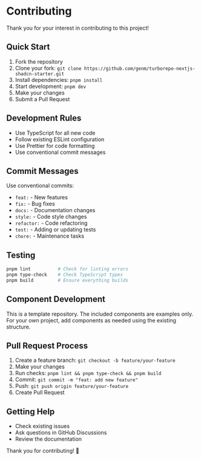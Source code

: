 # Contributing

Thank you for your interest in contributing to this project!

## Quick Start

1. Fork the repository
2. Clone your fork: `git clone https://github.com/genm/turborepo-nextjs-shadcn-starter.git`
3. Install dependencies: `pnpm install`
4. Start development: `pnpm dev`
5. Make your changes
6. Submit a Pull Request

## Development Rules

- Use TypeScript for all new code
- Follow existing ESLint configuration
- Use Prettier for code formatting
- Use conventional commit messages

## Commit Messages

Use conventional commits:
- `feat:` - New features
- `fix:` - Bug fixes
- `docs:` - Documentation changes
- `style:` - Code style changes
- `refactor:` - Code refactoring
- `test:` - Adding or updating tests
- `chore:` - Maintenance tasks

## Testing

```bash
pnpm lint          # Check for linting errors
pnpm type-check    # Check TypeScript types
pnpm build         # Ensure everything builds
```

## Component Development

This is a template repository. The included components are examples only.
For your own project, add components as needed using the existing structure.

## Pull Request Process

1. Create a feature branch: `git checkout -b feature/your-feature`
2. Make your changes
3. Run checks: `pnpm lint && pnpm type-check && pnpm build`
4. Commit: `git commit -m "feat: add new feature"`
5. Push: `git push origin feature/your-feature`
6. Create Pull Request

## Getting Help

- Check existing issues
- Ask questions in GitHub Discussions
- Review the documentation

Thank you for contributing! 🎉